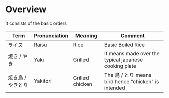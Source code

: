 
# Overview 

It consists of the basic orders 

| Term  | Pronunciation  |  Meaning | Comment  |
|---|---|---|---|
| ライス  |  Raisu | Rice  | Basic Boiled Rice |
| 焼き / やき  | Yaki  | Grilled  | It means made over the typical japanese cooking plate  |
| 焼き鳥 / やきとり  | Yakitori  | Grilled chicken  |  The 鳥 / とり means bird hence "chicken" is intended |

